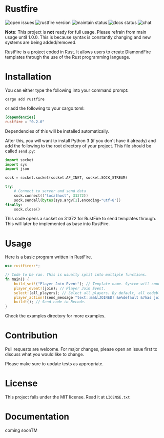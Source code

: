 # Rustfire
![open issues](https://img.shields.io/github/issues-raw/akarahdev/rustfire?style=plastic)
![rustfire version](https://img.shields.io/crates/v/rustfire?style=plastic)
![maintain status](https://img.shields.io/maintenance/yes/2023?style=plastic)
![docs status](https://img.shields.io/docsrs/rustfire/0.2.0?style=plastic)
![chat](https://img.shields.io/discord/1079430616082288680?style=plastic)

**Note:** This project is **not** ready for full usage. Please refrain from main usage until 1.0.0. This is because syntax is constantly changing and new systems are being added/removed.

RustFire is a project coded in Rust. It allows users to create DiamondFire templates through the use of the Rust programming language. 

# Installation
You can either type the following into your command prompt:
```
cargo add rustfire
```
or add the following to your cargo.toml:
```toml
[dependencies]
rustfire = "0.2.0"
```
Dependencies of this will be installed automatically.

After this, you will want to install Python 3 (if you don't have it already) and add the following to the root directory of your project. This file should be called `send.py`:
```py
import socket
import sys
import json

sock = socket.socket(socket.AF_INET, socket.SOCK_STREAM)

try:
    # Connect to server and send data
    sock.connect(("localhost", 31372))
    sock.sendall(bytes(sys.argv[1],encoding="utf-8"))
finally:
    sock.close()
```
This code opens a socket on 31372 for RustFire to send templates through. This will later be implemented as base into RustFire.
# Usage
Here is a basic program written in RustFire.
```rust
use rustfire::*;

// Code to be ran. This is usually split into multiple functions.
fn main() {
    build_set!("Player Join Event"); // Template name. System will soon be reworked.
    player_event!(join); // Player Join Event. 
    select!(all_players); // Select all players. By default, all codeblocks have the Selection target. This system will be reworked soon.
    player_action!(send_message "text::&a&lJOINED! &e%default &7has joined!"); // Send the player a message
    build!(); // Send code to Recode.
}
```
Check the examples directory for more examples.

# Contribution
Pull requests are welcome. For major changes, please open an issue first to discuss what you would like to change.

Please make sure to update tests as appropriate.

# License
This project falls under the MIT license. Read it at `LICENSE.txt`

# Documentation
coming soonTM